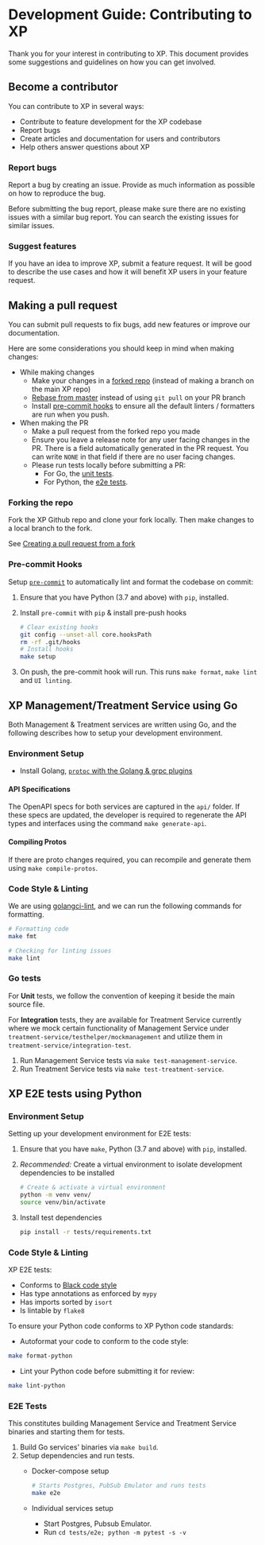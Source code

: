 # Development Guide: Contributing to XP

Thank you for your interest in contributing to XP. This document provides some suggestions and guidelines on how you can get involved.

## Become a contributor

You can contribute to XP in several ways:

- Contribute to feature development for the XP codebase
- Report bugs
- Create articles and documentation for users and contributors
- Help others answer questions about XP

### Report bugs

Report a bug by creating an issue. Provide as much information as possible
on how to reproduce the bug.

Before submitting the bug report, please make sure there are no existing issues
with a similar bug report. You can search the existing issues for similar issues.

### Suggest features

If you have an idea to improve XP, submit a feature request. It will be good
to describe the use cases and how it will benefit XP users in your feature
request.

## Making a pull request

You can submit pull requests to fix bugs, add new features or improve our documentation.

Here are some considerations you should keep in mind when making changes:

- While making changes
  - Make your changes in a [forked repo](#forking-the-repo) (instead of making a branch on the main XP repo)
  - [Rebase from master](#incorporating-upstream-changes-from-master) instead of using `git pull` on your PR branch
  - Install [pre-commit hooks](#pre-commit-hooks) to ensure all the default linters / formatters are run when you push.
- When making the PR
  - Make a pull request from the forked repo you made
  - Ensure you leave a release note for any user facing changes in the PR. There is a field automatically generated in the PR request. You can write `NONE` in that field if there are no user facing changes.
  - Please run tests locally before submitting a PR:
    - For Go, the [unit tests](#go-tests).
    - For Python, the [e2e tests](#e2e-tests).

### Forking the repo

Fork the XP Github repo and clone your fork locally. Then make changes to a local branch to the fork.

See [Creating a pull request from a fork](https://docs.github.com/en/github/collaborating-with-pull-requests/proposing-changes-to-your-work-with-pull-requests/creating-a-pull-request-from-a-fork)

### Pre-commit Hooks

Setup [`pre-commit`](https://pre-commit.com/) to automatically lint and format the codebase on commit:

1. Ensure that you have Python (3.7 and above) with `pip`, installed.
2. Install `pre-commit` with `pip` &amp; install pre-push hooks

    ```sh
    # Clear existing hooks    
    git config --unset-all core.hooksPath
    rm -rf .git/hooks
    # Install hooks
    make setup
    ```

3. On push, the pre-commit hook will run. This runs `make format`, `make lint` and `UI linting`.

## XP Management/Treatment Service using Go

Both Management & Treatment services are written using Go, and the following describes how to setup your development environment.

### Environment Setup

- Install Golang, [`protoc` with the Golang &amp; grpc plugins](https://developers.google.com/protocol-buffers/docs/gotutorial#compiling-your-protocol-buffers)

#### API Specifications

The OpenAPI specs for both services are captured in the `api/` folder. If these specs are updated, the developer is required to regenerate the API types and interfaces using the command `make generate-api`.

#### Compiling Protos

If there are proto changes required, you can recompile and generate them using `make compile-protos`.

### Code Style & Linting

We are using [golangci-lint](https://github.com/golangci/golangci-lint), and we can run the following commands for formatting.

```sh
# Formatting code
make fmt

# Checking for linting issues
make lint
```

### Go tests

For **Unit** tests, we follow the convention of keeping it beside the main source file.

For **Integration** tests, they are available for Treatment Service currently where we mock certain functionality of Management Service under `treatment-service/testhelper/mockmanagement` and utilize them in `treatment-service/integration-test`.

1. Run Management Service tests via `make test-management-service`.
2. Run Treatment Service tests via `make test-treatment-service`.

## XP E2E tests using Python

### Environment Setup

Setting up your development environment for E2E tests:

1. Ensure that you have `make`, Python (3.7 and above) with `pip`, installed.
2. _Recommended:_ Create a virtual environment to isolate development dependencies to be installed

    ```sh
    # Create & activate a virtual environment
    python -m venv venv/
    source venv/bin/activate
    ```

3. Install test dependencies

    ```sh
    pip install -r tests/requirements.txt
    ```

### Code Style & Linting

XP E2E tests:

- Conforms to [Black code style](https://black.readthedocs.io/en/stable/the_black_code_style.html)
- Has type annotations as enforced by `mypy`
- Has imports sorted by `isort`
- Is lintable by `flake8`

To ensure your Python code conforms to XP Python code standards:

- Autoformat your code to conform to the code style:

```sh
make format-python
```

- Lint your Python code before submitting it for review:

```sh
make lint-python
```

### E2E Tests

This constitutes building Management Service and Treatment Service binaries and starting them for tests.

1. Build Go services' binaries via `make build`.
2. Setup dependencies and run tests.
    - Docker-compose setup

        ```sh
        # Starts Postgres, PubSub Emulator and runs tests
        make e2e
        ```

    - Individual services setup
        - Start Postgres, Pubsub Emulator.
        - Run `cd tests/e2e; python -m pytest -s -v`
